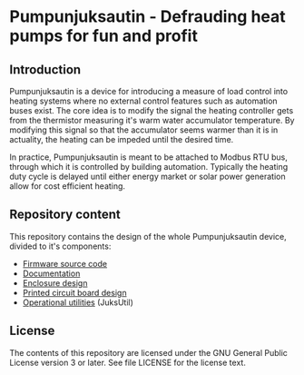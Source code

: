 # Pumpunjuksautin - Defrauding heat pumps for fun and profit

## Introduction
Pumpunjuksautin is a device for introducing a measure of load control into
heating systems where no external control features such as automation buses
exist. The core idea is to modify the signal the heating controller gets from
the thermistor measuring it's warm water accumulator temperature. By modifying
this signal so that the accumulator seems warmer than it is in actuality, the
heating can be impeded until the desired time.

In practice, Pumpunjuksautin is meant to be attached to Modbus RTU bus, through
which it is controlled by building automation. Typically the heating duty cycle
is delayed until either energy market or solar power generation allow for cost
efficient heating.

## Repository content
This repository contains the design of the whole Pumpunjuksautin device,
divided to it's components:
* [Firmware source code](avr/)
* [Documentation](docs/)
* [Enclosure design](enclosure/README.md)
* [Printed circuit board design](pcb/)
* [Operational utilities](juksutil/) (JuksUtil)

## License
The contents of this repository are licensed under the GNU General Public
License version 3 or later. See file LICENSE for the license text.
